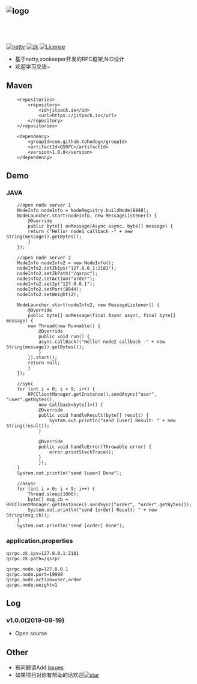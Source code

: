 ![logo][logopng]
<br/>
<br/>
---
<br/>

[![netty][nettysvg]][netty] [![zk][zksvg]][zk] [![License][licensesvg]][license]

  * 基于netty,zookeeper开发的RPC框架,NIO设计
  * 欢迎学习交流~

## Maven
```
	<repositories>
		<repository>
		    <id>jitpack.io</id>
		    <url>https://jitpack.io</url>
		</repository>
	</repositories>

	<dependency>
	    <groupId>com.github.tohodog</groupId>
	    <artifactId>QSRPC</artifactId>
	    <version>1.0.0</version>
	</dependency>
``` 

## Demo
### JAVA
```
    //open node server 1
    NodeInfo nodeInfo = NodeRegistry.buildNode(8848);
    NodeLauncher.start(nodeInfo, new MessageListener() {
        @Override
        public byte[] onMessage(Async async, byte[] message) {
        return ("Hello! node1 callback -" + new String(message)).getBytes();
        }
    });

    //open node server 2
    NodeInfo nodeInfo2 = new NodeInfo();
    nodeInfo2.setZkIps("127.0.0.1:2181");
    nodeInfo2.setZkPath("/qsrpc");
    nodeInfo2.setAction("order");
    nodeInfo2.setIp("127.0.0.1");
    nodeInfo2.setPort(8844);
    nodeInfo2.setWeight(2);

    NodeLauncher.start(nodeInfo2, new MessageListener() {
        @Override
        public byte[] onMessage(final Async async, final byte[] message) {
        new Thread(new Runnable() {
            @Override
            public void run() {
            async.callBack(("Hello! node2 callback -" + new String(message)).getBytes());
            }
        }).start();
        return null;
        }
    });

    //sync
    for (int i = 0; i < 9; i++) {
        RPCClientManager.getInstance().sendAsync("user", "user".getBytes(),
            new Callback<byte[]>() {
            @Override
            public void handleResult(byte[] result) {
                System.out.println("send [user] Result: " + new String(result));
            }

            @Override
            public void handleError(Throwable error) {
                error.printStackTrace();
            }
            });
    }
    System.out.println("send [user] Done");

    //async
    for (int i = 0; i < 9; i++) {
        Thread.sleep(1000);
        byte[] msg_cb = RPCClientManager.getInstance().sendSync("order", "order".getBytes());
        System.out.println("send [order] Result: " + new String(msg_cb));
    }
    System.out.println("send [order] Done");

```
### application.properties
```
qsrpc.zk.ips=127.0.0.1:2181
qsrpc.zk.path=/qsrpc

qsrpc.node.ip=127.0.0.1
qsrpc.node.port=19980
qsrpc.node.action=user,order
qsrpc.node.weight=1
```
 

## Log
### v1.0.0(2019-09-19)
  * Open sourse

## Other
  * 有问题请Add [issues](https://github.com/tohodog/QSRPC/issues)
  * 如果项目对你有帮助的话欢迎[![star][starsvg]][star]
  
[logopng]: https://raw.githubusercontent.com/tohodog/QSRPC/master/source/logo.png

[nettysvg]: https://img.shields.io/badge/netty-4.1.13-greed.svg
[netty]: https://github.com/netty/netty

[zksvg]: https://img.shields.io/badge/zookeeper-3.4.10-blue.svg
[zk]: https://github.com/apache/zookeeper

[licensesvg]: https://img.shields.io/badge/License-Apache--2.0-red.svg
[license]: https://github.com/tohodog/QSRPC/blob/master/LICENSE

[starsvg]: https://img.shields.io/github/stars/tohodog/QSRPC.svg?style=social&label=Stars
[star]: https://github.com/tohodog/QSRPC
